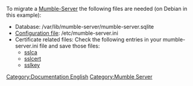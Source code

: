To migrate a [Mumble-Server](Murmur "wikilink") the following files are
needed (on Debian in this example):

  - Database: /var/lib/mumble-server/mumble-server.sqlite
  - [Configuration file](Murmur.ini "wikilink"): /etc/mumble-server.ini
  - Certificate related files: Check the following entries in your
    mumble-server.ini file and save those files:
      - [sslca](Murmur.ini#sslCA "wikilink")
      - [sslcert](Murmur.ini#sslcert "wikilink")
      - [sslkey](Murmur.ini#sslcert "wikilink")

[Category:Documentation
English](Category:Documentation_English "wikilink") [Category:Mumble
Server](Category:Mumble_Server "wikilink")